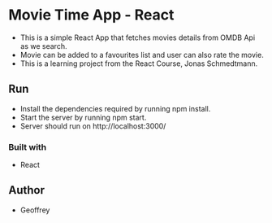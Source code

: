# Movie Time App - React

- This is a simple React App that fetches movies details from OMDB Api as we search.
- Movie can be added to a favourites list and user can also rate the movie.
- This is a learning project from the React Course, Jonas Schmedtmann.

## Run

- Install the dependencies required by running npm install.
- Start the server by running npm start.
- Server should run on http://localhost:3000/

### Built with

- React

## Author

- Geoffrey
